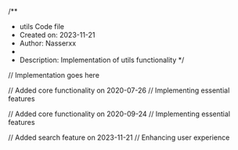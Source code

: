/**
 * utils Code file
 * Created on: 2023-11-21
 * Author: Nasserxx
 *
 * Description: Implementation of utils functionality
 */
 
// Implementation goes here


// Added core functionality on 2020-07-26
// Implementing essential features

// Added core functionality on 2020-09-24
// Implementing essential features

// Added search feature on 2023-11-21
// Enhancing user experience
